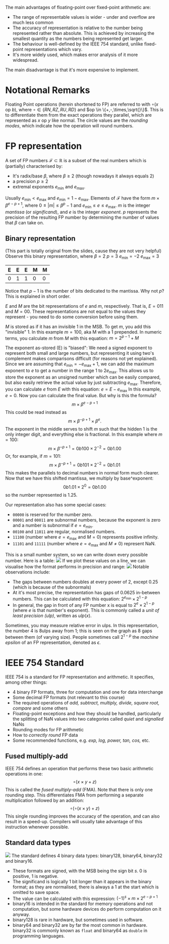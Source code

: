 The main advantages of floating-point over fixed-point arithmetic are:
- The range of representable values is wider - under and overflow are much less common
- The accuracy of representation is relative to the number being represented rather than absolute. This is achieved by increasing the smallest quantity as the numbers being represented get larger.
- The behaviour is well-defined by the IEEE 754 standard, unlike fixed-point representations which vary.
- It's more widely used, which makes error analysis of it more widespread.

The main disadvantage is that it's more expensive to implement.

# Notational Remarks
Floating Point operations (herein shortened to FP) are referred to with $\circ(x\text{ op }b)$, where $\circ \in \{RN, RZ, RU, RD\}$ and $op \in \{+,-,\times,\sqrt{}\}$. This is to differentiate them from the exact operations they parallel, which are represented as $x\text{ op }y$ like normal.
The circle values are the *rounding modes*, which indicate how the operation will round numbers.

# FP representation
A set of FP numbers $\mathcal{F} \subset \mathbb{R}$ is a subset of the real numbers which is (partially) characterised by:
- It's radix/base $\beta$, where $\beta \geq 2$ (though nowadays it always equals 2)
- a precision $p \geq 2$
- extremal exponents $e_\min$ and $e_\max$.

Usually $e_\min < e_\max$ and $e_\min = 1-e_\max$.
Elements of $\mathcal{F}$ have the form $m \times \beta^{e-p+1}$, where $0 \leq |m| \leq \beta^p - 1$ and $e_\min \leq e \leq e_\max$.
$m$ is the integer *mantissa* (or *significand*), and $e$ is the integer *exponent*. 
$p$ represents the precision of the resulting FP number by determining the number of values that $\beta$ can take on. 
## Binary representation
(This part is totally original from the slides, cause they are not very helpful)
Observe this binary representation, where 
$\beta = 2$
$p = 3$
$e_\min = -2$
$e_\max = 3$

| E   | E   | E   | M   | M   |
| --- | --- | --- | --- | --- |
| 0   | 1    | 1    | 0    | 0    |
Notice that $p - 1$ is the number of bits dedicated to the mantissa. Why not $p$? This is explained in short order.

$E$ and $M$ are the bit representations of $e$ and $m$, respectively. That is, $E = 011$ and $M = 00$. These representations are not equal to the values they represent - you need to do some conversion before using them.

$M$ is stored as if it has an invisible 1 in the MSB. To get $m$, you add this "invisible" 1. In this example $m = 100$, aka M with a 1 prepended.
In numeric terms, you calculate $m$ from $M$ with this equation:
$m = 2^{p-1} + M$

The exponent as-stored (E) is "biased": We need a signed exponent to represent both small and large numbers, but representing it using two's complement makes comparisons difficult (for reasons not yet explained). Since we are assuming that $e_\min = -e_\max + 1$, we can add the maximum exponent to $e$ to get a number in the range 1 to $2e_\max$. This allows us to store the exponent as an unsigned number which can be easily compared, but also easily retrieve the actual value by just subtracting $e_\max$.
Therefore, you can calculate $e$ from $E$ with this equation:
$e = E - e_\max$
In this example, $e = 0$.
Now you can calculate the final value. But why is this the formula?
$$m \times \beta^{e-p+1}$$
This could be read instead as
$$m \times \beta^{-p+1} \times \beta^{e}.$$
The exponent in the middle serves to shift $m$ such that the hidden 1 is the only integer digit, and everything else is fractional. In this example where $m = 100$:
$$m \times \beta^{-p+1} = 0b100 \times 2^{-2} = 0b1.00$$
Or, for example, if $m = 101$:
$$m \times \beta^{-p+1} = 0b101 \times 2^{-2} = 0b1.01$$
This makes the parallels to decimal numbers in normal form much clearer. Now that we have this shifted mantissa, we multiply by base^exponent:
$$0b1.01 \times 2^{0} = 0b1.00$$
so the number represented is 1.25.

Our representation also has some special cases:
- `00000` is reserved for the number zero. 
- `00001` and `00011` are subnormal numbers, because the exponent is zero and a number is subnormal if $e=e_\min$.
- `00100` and `11011` are regular, normalised numbers.
- `11100` (number where $e = e_\max$ and $M = 0$) represents positive infinity.
- `11101` and `11111` (number where $e = e_\max$ and $M \neq 0$) represent NaN.

This is a small number system, so we can write down every possible number. Here is a table:
![](Pasted%20image%2020240201150451.png)
If we plot these values on a line, we can visualise how the format performs in precision and range:
![](Pasted%20image%2020240201150558.png)
Notable observations include:
- The gaps between numbers doubles at every power of 2, except 0.25 (which is because of the subnormals)
- At it's most precise, the representation has gaps of 0.0625 in-between numbers. This can be calculated with this equation: $2^{e_\min}\times 2^{1-p}$ 
- In general, the gap in front of any FP number x is equal to $2^e \times 2^{1-p}$ (where $e$ is that number's exponent). This is commonly called a *unit of least precision (ulp)*, written as $ulp(x)$.

Sometimes, you may measure relative error in ulps. In this representation, the number 4 is 8ulps away from 1; this is seen on the graph as 8 gaps between them (of varying size).
People sometimes call $2^{1-p}$ the *machine epsilon* of an FP representation, denoted as $\epsilon$.

# IEEE 754 Standard
IEEE 754 is a standard for FP representation and arithmetic. It specifies, among other things:
- 4 binary FP formats, three for computation and one for data interchange
- Some decimal FP formats (not relevant to this course)
- The required operations of *add, subtract, multiply, divide, square root, compare* and some others
- Floating-point exceptions and how they should be handled, particularly the splitting of NaN values into two categories called *quiet* and *signalled* NaNs
- Rounding modes for FP arithmetic
- How to *correctly round* FP data
- Some recommended functions, e.g. *exp, log, power, tan, cos,* etc.

## Fused multiply-add
IEEE 754 defines an operation that performs these two basic arithmetic operations in one: $$\circ(x\times y+z)$$
This is called the *fused multiply-add* (FMA).
Note that there is only one rounding step. This differentiates FMA from performing a separate multiplication followed by an addition:
$$\circ(\circ(x \times y)+z)$$
This single rounding improves the accuracy of the operation, and can also result in a speed-up. Compilers will usually take advantage of this instruction whenever possible.

## Standard data types
![](Pasted%20image%2020240202114847.png)
The standard defines 4 binary data types: binary128, binary64, binary32 and binary16.
- These formats are signed, with the MSB being the sign bit $s$. 0 is positive, 1 is negative.
- The significand is logically 1 bit longer than it appears in the binary format; as they are normalised, there is always a 1 at the start which is omitted to save space.
- The value can be calculated with this expression: $(-1)^s \times m \times 2^{e-p+1}$
- binary16 is intended in the standard for memory operations and not computation, but some hardware devices do perform computation on it anyway.
- binary128 is rare in hardware, but sometimes used in software.
- binary64 and binary32 are by far the most common in hardware. binary32 is commonly known as `float` and binary64 as `double` in programming languages.